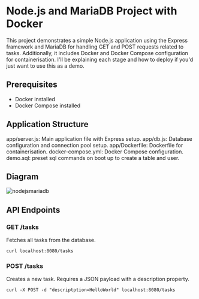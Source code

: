 # Node.js and MariaDB Project with Docker
This project demonstrates a simple Node.js application using the Express framework and MariaDB for handling GET and POST requests related to tasks. 
Additionally, it includes Docker and Docker Compose configuration for containerisation. 
I'll be explaining each stage and how to deploy if you'd just want to use this as a demo. 

## Prerequisites
- Docker installed
- Docker Compose installed


## Application Structure
app/server.js: Main application file with Express setup.
app/db.js: Database configuration and connection pool setup.
app/Dockerfile: Dockerfile for containerisation.
docker-compose.yml: Docker Compose configuration.
demo.sql: preset sql commands on boot up to create a table and user.


## Diagram

![nodejsmariadb](https://github.com/RattyMyles/Node.js-and-MariaDB-Project-with-Docker/assets/9049829/5491e299-dfcd-4778-896b-41892efcfc2c)






## API Endpoints
### GET /tasks
Fetches all tasks from the database.
```
curl localhost:8080/tasks
```
### POST /tasks
Creates a new task. Requires a JSON payload with a description property.
```
curl -X POST -d "descriptption=HelloWorld" localhost:8080/tasks
```
